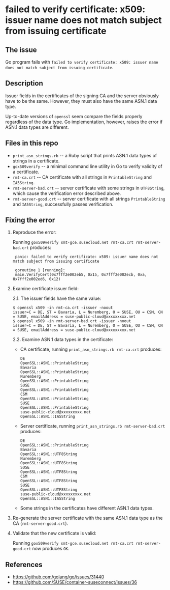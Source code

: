 # failed to verify certificate: x509: issuer name does not match subject from issuing certificate

## The issue

Go program fails with `failed to verify certificate: x509: issuer name does not match subject from issuing certificate`.

## Description

Issuer fields in the certificates of the signing CA and the server obviously have to be the same. However, they must also have the same ASN.1 data type.

Up-to-date versions of `openssl` seem compare the fields properly regardless of the data type. Go implementation, however, raises the error if ASN.1 data types are different.

## Files in this repo

* `print_asn_strings.rb` -- a Ruby script that prints ASN.1 data types of strings in a certificate.
* `gox509verify` -- a minimal command line utility in Go to verify validity of a certificate.
* `rmt-ca.crt` -- CA certificate with all strings in `PrintableString` and `IA5String`.
* `rmt-server-bad.crt` -- server certificate with some strings in `UTF8String`, which cause the verification error described above.
* `rmt-server-good.crt` -- server certificate with all strings `PrintableString` and `IA5String`, successfully passes verification.

## Fixing the error

1. Reproduce the error:

    Running `gox509verify smt-gce.susecloud.net rmt-ca.crt rmt-server-bad.crt` produces:

   ```
    panic: failed to verify certificate: x509: issuer name does not match subject from issuing certificate

    goroutine 1 [running]:
    main.VerifyCert(0x7fff2e002eb5, 0x15, 0x7fff2e002ecb, 0xa, 0x7fff2e002ed6, 0x12)
    ```
2. Examine certificate issuer field:

    2.1. The issuer fields have the same value:
    ```
    $ openssl x509 -in rmt-ca.crt -issuer -noout
    issuer=C = DE, ST = Bavaria, L = Nuremberg, O = SUSE, OU = CSM, CN = SUSE, emailAddress = suse-public-cloud@xxxxxxxxx.net
    $ openssl x509 -in rmt-server-bad.crt -issuer -noout
    issuer=C = DE, ST = Bavaria, L = Nuremberg, O = SUSE, OU = CSM, CN = SUSE, emailAddress = suse-public-cloud@xxxxxxxxx.net
    ```
   2.2. Examine ASN.1 data types in the certificate:
    * CA certificate, running `print_asn_strings.rb rmt-ca.crt` produces:
        ```
        DE                                       OpenSSL::ASN1::PrintableString
        Bavaria                                  OpenSSL::ASN1::PrintableString
        Nuremberg                                OpenSSL::ASN1::PrintableString
        SUSE                                     OpenSSL::ASN1::PrintableString
        CSM                                      OpenSSL::ASN1::PrintableString
        SUSE                                     OpenSSL::ASN1::PrintableString
        suse-public-cloud@xxxxxxxxx.net          OpenSSL::ASN1::IA5String
        ```
    * Server certificate, running `print_asn_strings.rb rmt-server-bad.crt` produces:
        ```
        DE                                       OpenSSL::ASN1::PrintableString
        Bavaria                                  OpenSSL::ASN1::UTF8String
        Nuremberg                                OpenSSL::ASN1::UTF8String
        SUSE                                     OpenSSL::ASN1::UTF8String
        CSM                                      OpenSSL::ASN1::UTF8String
        SUSE                                     OpenSSL::ASN1::UTF8String
        suse-public-cloud@xxxxxxxxx.net          OpenSSL::ASN1::IA5String
        ```
    * Some strings in the certificates have different ASN.1 data types.
3. Re-generate the server certificate with the same ASN.1 data type as the CA (`rmt-server-good.crt`).
4. Validate that the new certificate is valid:

    Running `gox509verify smt-gce.susecloud.net rmt-ca.crt rmt-server-good.crt` now produces `OK`.

## References

* https://github.com/golang/go/issues/31440
* https://github.com/SUSE/container-suseconnect/issues/36
